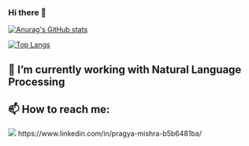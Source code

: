 ### Hi there 👋

[![Anurag's GitHub stats](https://github-readme-stats.vercel.app/api?username=PRAGYAMISHRA04)](https://github.com/anuraghazra/github-readme-stats)

[![Top Langs](https://github-readme-stats.vercel.app/api/top-langs/?username=PRAGYAMISHRA04&layout=compact)](https://github.com/anuraghazra/github-readme-stats)

## 🌱 I’m currently working with Natural Language Processing
## 📫 How to reach me: 
<img src="https://img.shields.io/badge/LinkedIn-0077B5?style=for-the-badge&logo=linkedin&logoColor=white}" />  
https://www.linkedin.com/in/pragya-mishra-b5b6481ba/

